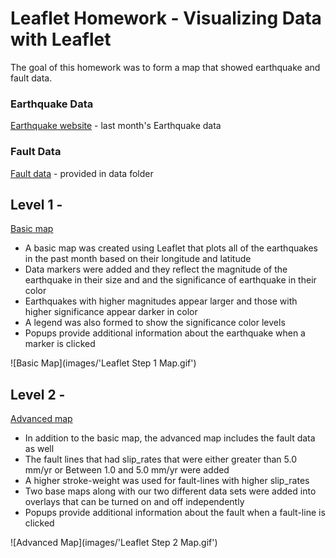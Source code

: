 # Leaflet Homework - Visualizing Data with Leaflet

The goal of this homework was to form a map that showed earthquake and fault data.

### Earthquake Data
[Earthquake website](https://earthquake.usgs.gov/earthquakes/feed/v1.0/summary/1.0_month.geojson "USGS Website") - last month's Earthquake data

### Fault Data
[Fault data](https://github.com/trackrun82/leaflet-challenge/blob/master/Leaflet-Step-2/static/data/qfaults_latest_quaternary.geojson) - provided in data folder

## Level 1 -
[Basic map](https://github.com/trackrun82/leaflet-challenge/tree/master/Leaflet-Step-1)

* A basic map was created using Leaflet that plots all of the earthquakes in the past month based on their longitude and latitude
* Data markers were added and they reflect the magnitude of the earthquake in their size and and the significance of earthquake in their color
* Earthquakes with higher magnitudes appear larger and those with higher significance appear darker in color
* A legend was also formed to show the significance color levels
* Popups provide additional information about the earthquake when a marker is clicked

![Basic Map](images/'Leaflet Step 1 Map.gif')

## Level 2 -
[Advanced map](https://github.com/trackrun82/leaflet-challenge/tree/master/Leaflet-Step-2)

* In addition to the basic map, the advanced map includes the fault data as well
* The fault lines that had slip_rates that were either greater than 5.0 mm/yr or Between 1.0 and 5.0 mm/yr were added
* A higher stroke-weight was used for fault-lines with higher slip_rates
* Two base maps along with our two different data sets were added into overlays that can be turned on and off independently
* Popups provide additional information about the fault when a fault-line is clicked

![Advanced Map](images/'Leaflet Step 2 Map.gif')


